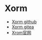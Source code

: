 # Xorm

- [Xorm github](https://github.com/xormplus/xorm)
- [Xorm gitea](https://gitea.com/xorm/xorm)
- [Xrom官网](https://xorm.io/zh/)
